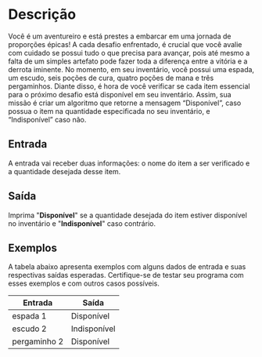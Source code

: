# Descrição

Você é um aventureiro e está prestes a embarcar em uma jornada de proporções épicas! A cada desafio enfrentado, é crucial que você avalie com cuidado se possui tudo o que precisa para avançar, pois até mesmo a falta de um simples artefato pode fazer toda a diferença entre a vitória e a derrota iminente. No momento, em seu inventário, você possui uma espada, um escudo, seis poções de cura, quatro poções de mana e três pergaminhos. Diante disso, é hora de você verificar se cada item essencial para o próximo desafio está disponível em seu inventário. Assim, sua missão é criar um algoritmo que retorne a mensagem “Disponível”, caso possua o item na quantidade especificada no seu inventário, e “Indisponível” caso não.

## Entrada

 A entrada vai receber duas informações: o nome do item a ser verificado e a quantidade desejada desse item.

## Saída

Imprima "**Disponível**" se a quantidade desejada do item estiver disponível no inventário e "**Indisponível**" caso contrário.

## Exemplos

A tabela abaixo apresenta exemplos com alguns dados de entrada e suas respectivas saídas esperadas. Certifique-se de testar seu programa com esses exemplos e com outros casos possíveis.

| **Entrada** |	**Saída** |
| --- | --- |
| espada 1 | Disponível |
| escudo 2 | Indisponível |
| pergaminho 2 | Disponível |